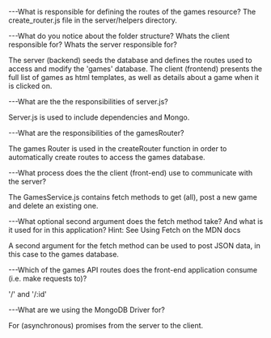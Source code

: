 ---What is responsible for defining the routes of the games resource?
The create_router.js file in the server/helpers directory. 


---What do you notice about the folder structure? Whats the client responsible for? Whats the server responsible for?

The server (backend) seeds the database and defines the routes used to access and modify the 'games' database. The client (frontend) presents the full list of games as html templates, as well as details about a game when it is clicked on.


---What are the the responsibilities of server.js?

Server.js is used to include dependencies and Mongo.


---What are the responsibilities of the gamesRouter?

The games Router is used in the createRouter function in order to automatically create routes to access the games database. 


---What process does the the client (front-end) use to communicate with the server?

The GamesService.js contains fetch methods to get (all), post a new game and delete an existing one. 


---What optional second argument does the fetch method take? And what is it used for in this application? Hint: See Using Fetch on the MDN docs

A second argument for the fetch method can be used to post JSON data, in this case to the games database.


---Which of the games API routes does the front-end application consume (i.e. make requests to)?

'/' and '/:id'


---What are we using the MongoDB Driver for?


For (asynchronous) promises from the server to the client.
